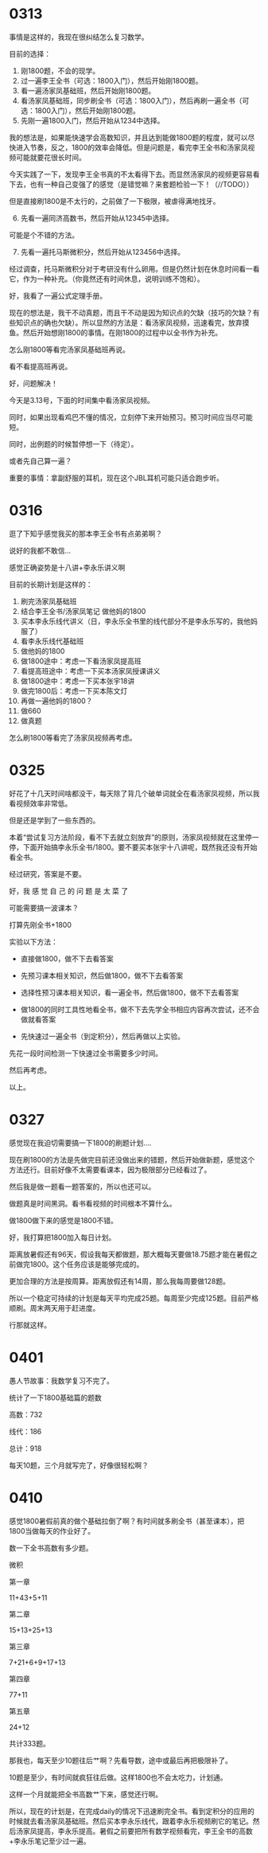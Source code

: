 # 0313

事情是这样的，我现在很纠结怎么复习数学。

目前的选择：

1. 刚1800题，不会的现学。
2. 过一遍李王全书（可选：1800入门），然后开始刚1800题。
3. 看一遍汤家凤基础班，然后开始刚1800题。
4. 看汤家凤基础班，同步刷全书（可选：1800入门），然后再刷一遍全书（可选：1800入门），然后开始刚1800题。
5. 先刚一遍1800入门，然后开始从1234中选择。

我的想法是，如果能快速学会高数知识，并且达到能做1800题的程度，就可以尽快进入节奏，反之，1800的效率会降低。但是问题是，看完李王全书和汤家凤视频可能就要花很长时间。

今天实践了一下，发现李王全书真的不太看得下去。而显然汤家凤的视频更容易看下去，也有一种自己变强了的感觉（是错觉嘛？来套题检验一下！（//TODO））

但是直接刷1800是不太行的，之前做了一下极限，被虐得满地找牙。

6. 先看一遍同济高数书，然后开始从12345中选择。

可能是个不错的方法。

7. 先看一遍托马斯微积分，然后开始从123456中选择。

经过调查，托马斯微积分对于考研没有什么卵用。但是仍然计划在休息时间看一看它，作为一种补充。（你竟然还有时间休息，说明训练不饱和）。

好，我看了一遍公式定理手册。

现在的想法是，我干不动真题，而且干不动是因为知识点的欠缺（技巧的欠缺？有些知识点的确也欠缺）。所以显然的方法是：看汤家凤视频，迅速看完，放弃摸鱼。然后开始想刚1800的事情。在刚1800的过程中以全书作为补充。

怎么刚1800等看完汤家凤基础班再说。

看不看提高班再说。

好，问题解决！

今天是3.13号，下面的时间集中看汤家凤视频。

同时，如果出现看鸡巴不懂的情况，立刻停下来开始预习。预习时间应当尽可能短。

同时，出例题的时候暂停想一下（待定）。

或者先自己算一遍？

重要的事情：拿副舒服的耳机，现在这个JBL耳机可能只适合跑步听。



# 0316

逛了下知乎感觉我买的那本李王全书有点弟弟啊？

说好的我都不敢信...

感觉正确姿势是十八讲+李永乐讲义啊

目前的长期计划是这样的：

1. 刷完汤家凤基础班
2. 结合李王全书/汤家凤笔记 做他妈的1800
3. 买本李永乐线代讲义（日，李永乐全书里的线代部分不是李永乐写的，我他妈服了）
4. 看李永乐线代基础班
5. 做他妈的1800
6. 做1800途中：考虑一下看汤家凤提高班
7. 看提高班途中：考虑一下买本汤家凤授课讲义
8. 做1800途中：考虑一下买本张宇18讲
9. 做完1800后：考虑一下买本陈文灯
10. 再做一遍他妈的1800？
11. 做660
12. 做真题

怎么刷1800等看完了汤家凤视频再考虑。



# 0325

好花了十几天时间啥都没干，每天除了背几个破单词就全在看汤家凤视频，所以我看视频效率非常低。

但是还是学到了一些东西的。

本着“尝试复习方法阶段，看不下去就立刻放弃”的原则，汤家凤视频就在这里停一停，下面开始搞李永乐全书/1800。要不要买本张宇十八讲呢，既然我还没有开始看全书。

经过研究，答案是不要。

好，我 感 觉 自 己 的 问 题 是 太 菜 了

可能需要搞一波课本？

打算先刚全书+1800

实验以下方法：

- 直接做1800，做不下去看答案
- 先预习课本相关知识，然后做1800，做不下去看答案
- 选择性预习课本相关知识，看一遍全书，然后做1800，做不下去看答案
- 做1800的同时工具性地看全书，做不下去先学全书相应内容再次尝试，还不会做就看答案

- 先快速过一遍全书（到定积分），然后再做以上实验。

先花一段时间检测一下快速过全书需要多少时间。

然后再考虑。

以上。



# 0327

感觉现在我迫切需要搞一下1800的刷题计划….

现在刷1800的方法是先做完目前还没做出来的错题，然后开始做新题，感觉这个方法还行。目前好像不太需要看课本，因为极限部分已经看过了。

然后我是做一题看一题答案的，所以也还可以。

做题真是时间黑洞。看书看视频的时间根本不算什么。

做1800做下来的感觉是1800不错。



好，我打算把1800加入每日计划。

距离放暑假还有96天，假设我每天都做题，那大概每天要做18.75题才能在暑假之前做完1800。这个任务应该是能够完成的。

更加合理的方法是按周算。距离放假还有14周，那么我每周要做128题。

所以一个稳定可持续的计划是每天平均完成25题。每周至少完成125题。目前严格顺刷。周末两天用于赶进度。

行那就这样。



# 0401

愚人节故事：我数学复习不完了。

统计了一下1800基础篇的题数

高数：732

线代：186

总计：918

每天10题，三个月就写完了，好像很轻松啊？



# 0410

感觉1800暑假前真的做个基础拉倒了啊？有时间就多刷全书（甚至课本），把1800当做每天的作业好了。

数一下全书高数有多少题。

微积

第一章

11+43+5+11

第二章

15+13+25+13

第三章

7+21+6+9+17+13

第四章

77+11

第五章

24+12

共计333题。

那我也，每天至少10题往后艹啊？先看导数，途中或最后再把极限补了。

10题是至少，有时间就疯狂往后做。这样1800也不会太吃力，计划通。

这样一个月就能把全书高数艹下来，感觉还行啊。



所以，现在的计划是，在完成daily的情况下迅速刷完全书。看到定积分的应用的时候就去看汤家凤基础班。然后买本李永乐线代，跟着李永乐视频刷它的笔记。然后汤家凤提高，李永乐提高。暑假之前要把所有数学视频看完，李王全书的高数+李永乐笔记至少过一遍。